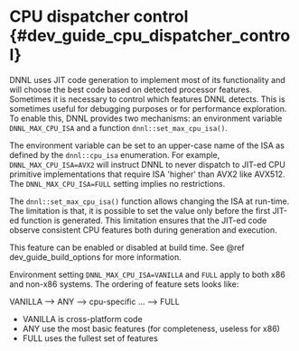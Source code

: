 CPU dispatcher control {#dev_guide_cpu_dispatcher_control}
==========================================================

DNNL uses JIT code generation to implement most of its functionality and will
choose the best code based on detected processor features. Sometimes it is
necessary to control which features DNNL detects. This is sometimes useful for
debugging purposes or for performance exploration. To enable this, DNNL
provides two mechanisms: an environment variable `DNNL_MAX_CPU_ISA` and a
function `dnnl::set_max_cpu_isa()`.

The environment variable can be set to an upper-case name of the ISA as
defined by the `dnnl::cpu_isa` enumeration. For example,
`DNNL_MAX_CPU_ISA=AVX2` will instruct DNNL to never dispatch to JIT-ed CPU
primitive implementations that require ISA 'higher' than AVX2 like AVX512.
The `DNNL_MAX_CPU_ISA=FULL` setting implies no restrictions.

The `dnnl::set_max_cpu_isa()` function allows changing the ISA at run-time.
The limitation is that, it is possible to set the value only before the first
JIT-ed function is generated. This limitation ensures that the JIT-ed code
observe consistent CPU features both during generation and execution.

This feature can be enabled or disabled at build time. See @ref
dev_guide_build_options for more information.

Environment setting `DNNL_MAX_CPU_ISA=VANILLA` and `FULL` apply to both x86
and non-x86 systems.  The ordering of feature sets looks like:

VANILLA --> ANY --> cpu-specific ... --> FULL

- VANILLA is cross-platform code
- ANY use the most basic features (for completeness, useless for x86)
- FULL uses the fullest set of features
